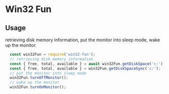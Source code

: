 # Win32 Fun

## Usage
retrieving disk memory information,
put the monitor into sleep mode,
wake up the monitor.

```javascript
  const win32Fun = require('win32-fun');
  // retrieving disk memory information
  const { free, total, available } = await win32Fun.getDiskSpace('c:');
  const { free, total, available } = win32Fun.getDiskSpaceSync('c:');
  // put the monitor into sleep mode
  win32Fun.turnOffMonitor();
  // wake up the monitor
  win32Fun.turnOnMonitor();
```
